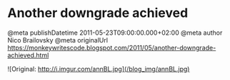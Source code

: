 # Another downgrade achieved

@meta publishDatetime 2011-05-23T09:00:00.000+02:00
@meta author Nico Brailovsky
@meta originalUrl https://monkeywritescode.blogspot.com/2011/05/another-downgrade-achieved.html

![Original: http://i.imgur.com/annBL.jpg](/blog_img/annBL.jpg)

